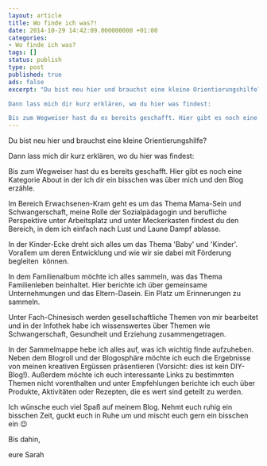 ```yaml
---
layout: article
title: Wo finde ich was?!
date: 2014-10-29 14:42:09.000000000 +01:00
categories:
- Wo finde ich was?
tags: []
status: publish
type: post
published: true
ads: false
excerpt: "Du bist neu hier und brauchst eine kleine Orientierungshilfe?

Dann lass mich dir kurz erklären, wo du hier was findest:

Bis zum Wegweiser hast du es bereits geschafft. Hier gibt es noch eine Kategorie About in der ich dir ein bisschen was über mich und den Blog erzähle."
---
```

Du bist neu hier und brauchst eine kleine Orientierungshilfe?

Dann lass mich dir kurz erklären, wo du hier was findest:

Bis zum Wegweiser hast du es bereits geschafft. Hier gibt es noch eine Kategorie About in der ich dir ein bisschen was über mich und den Blog erzähle.

Im Bereich Erwachsenen-Kram geht es um das Thema Mama-Sein und Schwangerschaft, meine Rolle der Sozialpädagogin und berufliche Perspektive unter Arbeitsplatz und unter Meckerkasten findest du den Bereich, in dem ich einfach nach Lust und Laune Dampf ablasse.

In der Kinder-Ecke dreht sich alles um das Thema 'Baby' und 'Kinder'. Vorallem um deren Entwicklung und wie wir sie dabei mit Förderung begleiten  können.

In dem Familienalbum möchte ich alles sammeln, was das Thema Familienleben beinhaltet. Hier berichte ich über gemeinsame Unternehmungen und das Eltern-Dasein. Ein Platz um Erinnerungen zu sammeln.

Unter Fach-Chinesisch werden gesellschaftliche Themen von mir bearbeitet und in der Infothek habe ich wissenswertes über Themen wie Schwangerschaft, Gesundheit und Erziehung zusammengetragen.

In der Sammelmappe hebe ich alles auf, was ich wichtig finde aufzuheben. Neben dem Blogroll und der Blogosphäre möchte ich euch die Ergebnisse von meinen kreativen Ergüssen präsentieren (Vorsicht: dies ist kein DIY-Blog!). Außerdem möchte ich euch interessante Links zu bestimmten Themen nicht vorenthalten und unter Empfehlungen berichte ich euch über Produkte, Aktivitäten oder Rezepten, die es wert sind geteilt zu werden.

Ich wünsche euch viel Spaß auf meinem Blog. Nehmt euch ruhig ein bisschen Zeit, guckt euch in Ruhe um und mischt euch gern ein bisschen ein :wink:

Bis dahin,

eure Sarah

